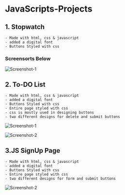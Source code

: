 # JavaScripts-Projects

## 1. Stopwatch 
    - Made with html, css & javascript 
    - added a digital font
    - Buttons Styled with css

### Screensorts Below

![Screenshot-1](https://github.com/itsarraj/JavaScripts-Projects/blob/master/Stopwatch/img/stopwatch.png)

## 2. To-DO List 
    - Made with html, css & javascript 
    - added a digital font
    - Buttons Styled with css
    - Entire page styled with css 
    - css is mostly used in designing buttons 
    - two different designs for delete and submit buttons


![Screenshot-1](https://github.com/itsarraj/JavaScripts-Projects/blob/master/To-Do%20List/img/To-Do%20List.PNG)

![Screenshot-2](https://github.com/itsarraj/JavaScripts-Projects/blob/master/To-Do%20List/img/To-Do%20List%20With%20Tasks.PNG)

## 3.JS SignUp Page
    - Made with html, css & javascript 
    - added a digital font
    - Buttons Styled with css
    - Entire page styled with css 
    - two different designs for form and submit buttons

![Screenshot-2](https://github.com/itsarraj/JavaScripts-Projects/blob/master/Js%20SignUp%20Page/img/JS%20SignUp%20Page.PNG)
 